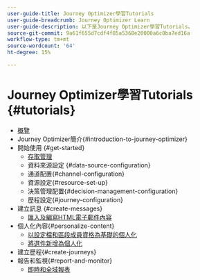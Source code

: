 ```yaml
---
user-guide-title: Journey Optimizer學習Tutorials
user-guide-breadcrumb: Journey Optimizer Learn
user-guide-description: 以下是Journey Optimizer學習Tutorials。
source-git-commit: 9a61f655d7cdf4f85a5368e20000a6c0ba7ed16a
workflow-type: tm+mt
source-wordcount: '64'
ht-degree: 15%

---
```



# Journey Optimizer學習Tutorials {#tutorials}

+ [概覽](/help/overview.md)
+ Journey Optimizer簡介{#introduction-to-journey-optimizer}
+ 開始使用 {#get-started}
   + [存取管理](/help/set-up-access/access-management.md)
   + 資料來源設定 {#data-source-configuration}
   + 通道配置{#channel-configuration}
   + 資源設定{#resource-set-up}
   + 決策管理配置{#decision-management-configuration}
   + 歷程設定{#journey-configuration}
+ 建立訊息 {#create-messages}
   + [匯入及編寫HTML電子郵件內容](/help/create-messages/import-and-author-html-email-content.md)
+ 個人化內容{#personalize-content}
   + [以設定檔和區段成員資格為基礎的個人化](/help/personalize-content/profile-and-segment-membership-based-personalization.md)
   + [將選件新增為個人化](/help/personalize-content/add-offer-decisioning-to-messages.md)
+ 建立歷程{#create-journeys}
+ 報告和監視{#report-and-monitor}
   + [即時和全域報表](/help/report-and-monitor/live-and-global-reports.md)

